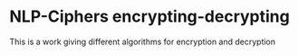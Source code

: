 # NLP-Ciphers encrypting-decrypting
 This is a work giving different algorithms for encryption and decryption
